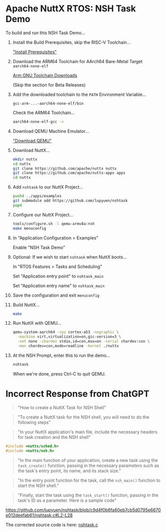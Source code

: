 # Apache NuttX RTOS: NSH Task Demo

To build and run this NSH Task Demo...

1.  Install the Build Prerequisites, skip the RISC-V Toolchain...

    ["Install Prerequisites"](https://lupyuen.github.io/articles/nuttx#install-prerequisites)

1.  Download the ARM64 Toolchain for
    AArch64 Bare-Metal Target `aarch64-none-elf`
    
    [Arm GNU Toolchain Downloads](https://developer.arm.com/downloads/-/arm-gnu-toolchain-downloads)

    (Skip the section for Beta Releases)

1.  Add the downloaded toolchain to the `PATH` Environment Variable...

    ```text
    gcc-arm-...-aarch64-none-elf/bin
    ```

    Check the ARM64 Toolchain...

    ```bash
    aarch64-none-elf-gcc -v
    ```

1.  Download QEMU Machine Emulator...

    ["Download QEMU"](https://lupyuen.github.io/articles/arm#download-qemu)

1.  Download NuttX...

    ```bash
    mkdir nuttx
    cd nuttx
    git clone https://github.com/apache/nuttx nuttx
    git clone https://github.com/apache/nuttx-apps apps
    cd nuttx
    ```

1.  Add `nshtask` to our NuttX Project...

    ```bash
    pushd ../apps/examples
    git submodule add https://github.com/lupyuen/nshtask
    popd
    ```

1.  Configure our NuttX Project...

    ```bash
    tools/configure.sh -l qemu-armv8a:nsh
    make menuconfig
    ```

1.  In "Application Configuration > Examples"

    Enable "NSH Task Demo"

1.  Optional: If we wish to start `nshtask` when NuttX boots...

    In "RTOS Features > Tasks and Scheduling"

    Set "Application entry point" to `nshtask_main`

    Set "Application entry name" to `nshtask_main`

1.  Save the configuration and exit `menuconfig`

1.  Build NuttX...

    ```bash
    make
    ```

1.  Run NuttX with QEMU...

    ```bash
    qemu-system-aarch64 -cpu cortex-a53 -nographic \
      -machine virt,virtualization=on,gic-version=3 \
      -net none -chardev stdio,id=con,mux=on -serial chardev:con \
      -mon chardev=con,mode=readline -kernel ./nuttx
    ```

1.  At the NSH Prompt, enter this to run the demo...

    ```bash
    nshtask
    ```

    When we're done, press Ctrl-C to quit QEMU.

# Incorrect Response from ChatGPT

> "How to create a NuttX Task for NSH Shell"

> "To create a NuttX task for the NSH shell, you will need to do the following steps"

> "In your NuttX application's main file, include the necessary headers for task creation and the NSH shell"

```c
#include <nuttx/sched.h>
#include <nuttx/nsh.h>
```

> "In the main function of your application, create a new task using the `task_create()` function, passing in the necessary parameters such as the task's entry point, its name, and its stack size."

> "In the entry point function for the task, call the `nsh_main()` function to start the NSH shell."

> "Finally, start the task using the `task_start()` function, passing in the task's ID as a parameter. Here is a sample code"

https://github.com/lupyuen/nshtask/blob/c9d4f0b6fa60eb7cb5d0795e6670e012deefab61/nshtask.c#L2-L28

The corrected source code is here: [nshtask.c](nshtask.c)
